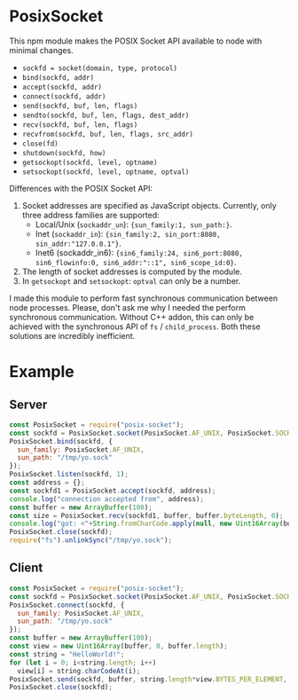 # PosixSocket

This npm module makes the POSIX Socket API available to node with minimal changes.

* `sockfd = socket(domain, type, protocol)`
* `bind(sockfd, addr)`
* `accept(sockfd, addr)`
* `connect(sockfd, addr)`
* `send(sockfd, buf, len, flags)`
* `sendto(sockfd, buf, len, flags, dest_addr)`
* `recv(sockfd, buf, len, flags)`
* `recvfrom(sockfd, buf, len, flags, src_addr)`
* `close(fd)`
* `shutdown(sockfd, how)`
* `getsockopt(sockfd, level, optname)`
* `setsockopt(sockfd, level, optname, optval)`

Differences with the POSIX Socket API:

1. Socket addresses are specified as JavaScript objects.
   Currently, only three address families are supported:
   * Local/Unix (`sockaddr_un`): `{sun_family:1, sun_path:}`.
   * Inet (`sockaddr_in`): `{sin_family:2, sin_port:8080, sin_addr:"127.0.0.1"}`.
   * Inet6 (sockaddr_in6): `{sin6_family:24, sin6_port:8080, sin6_flowinfo:0, sin6_addr:"::1", sin6_scope_id:0}`.
2. The length of socket addresses is computed by the module.
3. In `getsockopt` and `setsockopt`: `optval` can only be a number.

I made this module to perform fast synchronous communication between node processes.
Please, don't ask me why I needed the perform synchronous communication.
Without C++ addon, this can only be achieved with the synchronous API of `fs` / `child_process`.
Both these solutions are incredibly inefficient.

# Example

## Server

```js
const PosixSocket = require("posix-socket");
const sockfd = PosixSocket.socket(PosixSocket.AF_UNIX, PosixSocket.SOCK_STREAM, 0);
PosixSocket.bind(sockfd, {
  sun_family: PosixSocket.AF_UNIX,
  sun_path: "/tmp/yo.sock"
});
PosixSocket.listen(sockfd, 1);
const address = {};
const sockfd1 = PosixSocket.accept(sockfd, address);
console.log("connection accepted from", address);
const buffer = new ArrayBuffer(100);
const size = PosixSocket.recv(sockfd1, buffer, buffer.byteLength, 0);
console.log("got: <"+String.fromCharCode.apply(null, new Uint16Array(buffer, 0, size))+">");
PosixSocket.close(sockfd);
require("fs").unlinkSync("/tmp/yo.sock");
```

## Client

```js
const PosixSocket = require("posix-socket");
const sockfd = PosixSocket.socket(PosixSocket.AF_UNIX, PosixSocket.SOCK_STREAM, 0);
PosixSocket.connect(sockfd, {
  sun_family: PosixSocket.AF_UNIX,
  sun_path: "/tmp/yo.sock"
});
const buffer = new ArrayBuffer(100);
const view = new Uint16Array(buffer, 0, buffer.length);
const string = "HelloWorld!";
for (let i = 0; i<string.length; i++)
  view[i] = string.charCodeAt(i);
PosixSocket.send(sockfd, buffer, string.length*view.BYTES_PER_ELEMENT, 0);
PosixSocket.close(sockfd);
```